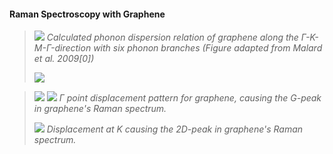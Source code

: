 #### Raman Spectroscopy with Graphene
> ![](../images/phonon-modes.png)
> _Calculated phonon dispersion relation of graphene along the $\Gamma$-$K$-$M$-$\Gamma$-direction with six phonon branches (Figure adapted from Malard et al. 2009[0])_
>
> ![](../images/graphene-raman.png)

> ![](../images/g-mode-phonon.png)
> ![](../images/g-mode-phonon-2.png)
>_$\Gamma$ point displacement pattern for graphene, causing the $G$-peak in graphene's Raman spectrum._
>
> ![](../images/2d-mode-phonon.png)
>_Displacement at $K$ causing the $2D$-peak in graphene's Raman spectrum._
